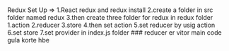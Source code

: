 #
Redux Set Up => 
	1.React redux and redux install
	2.create a folder in src folder named redux
	3.then create three folder for redux in redux folder 1.action 2.reducer 3.store
	4.then set action
	5.set reducer by usig action 
	6.set store
	7.set provider in index.js folder
	### reducer er vitor main code gula korte hbe
